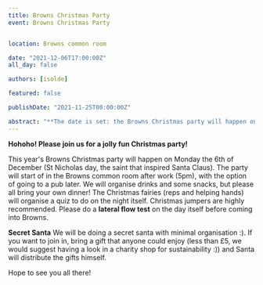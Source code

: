 ```yaml
---
title: Browns Christmas Party
event: Browns Christmas Party


location: Browns common room

date: "2021-12-06T17:00:00Z"
all_day: false

authors: [isolde]

featured: false

publishDate: "2021-11-25T00:00:00Z"

abstract: "**The date is set: the Browns Christmas party will happen on Monday the 6th of December!** This is a Christmas party for all PGRs in Geographical Sciences."
---
```


**Hohoho! Please join us for a jolly fun Christmas party!**

This year's Browns Christmas party will happen on Monday the 6th of December (St Nicholas day, the saint that inspired Santa Claus). The party will start of in the Browns common room after work (5pm), with the option of going to a pub later. We will organise drinks and some snacks, but please all bring your own dinner! The Christmas fairies (reps and helping hands) will organise a quiz to do on the night itself. Christmas jumpers are highly recommended. Please do a **lateral flow test** on the day itself before coming into Browns.

**Secret Santa**
We will be doing a secret santa with minimal organisation :). If you want to join in, bring a gift that anyone could enjoy (less than £5, we would suggest having a look in a charity shop for sustainability :)) and Santa will distribute the gifts himself. 

Hope to see you all there!